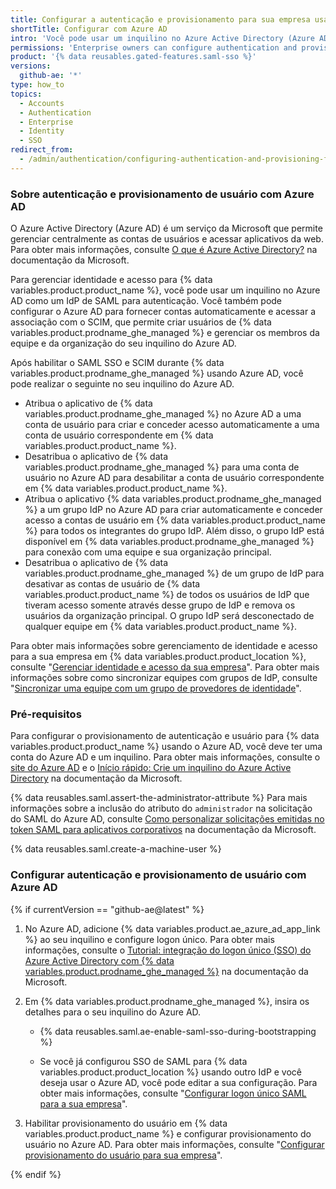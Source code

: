```yaml
---
title: Configurar a autenticação e provisionamento para sua empresa usando o Azure AD
shortTitle: Configurar com Azure AD
intro: 'Você pode usar um inquilino no Azure Active Directory (Azure AD) como um provedor de identidade (IdP) para gerenciar centralizadamente autenticação e provisionamento de usuário para {% data variables.product.product_location %}.'
permissions: 'Enterprise owners can configure authentication and provisioning for an enterprise on {% data variables.product.product_name %}.'
product: '{% data reusables.gated-features.saml-sso %}'
versions:
  github-ae: '*'
type: how_to
topics:
  - Accounts
  - Authentication
  - Enterprise
  - Identity
  - SSO
redirect_from:
  - /admin/authentication/configuring-authentication-and-provisioning-for-your-enterprise-using-azure-ad
---
```


### Sobre autenticação e provisionamento de usuário com Azure AD

O Azure Active Directory (Azure AD) é um serviço da Microsoft que permite gerenciar centralmente as contas de usuários e acessar aplicativos da web. Para obter mais informações, consulte [O que é Azure Active Directory?](https://docs.microsoft.com/azure/active-directory/fundamentals/active-directory-whatis) na documentação da Microsoft.

Para gerenciar identidade e acesso para {% data variables.product.product_name %}, você pode usar um inquilino no Azure AD como um IdP de SAML para autenticação. Você também pode configurar o Azure AD para fornecer contas automaticamente e acessar a associação com o SCIM, que permite criar usuários de {% data variables.product.prodname_ghe_managed %} e gerenciar os membros da equipe e da organização do seu inquilino do Azure AD.

Após habilitar o SAML SSO e SCIM durante {% data variables.product.prodname_ghe_managed %} usando Azure AD, você pode realizar o seguinte no seu inquilino do Azure AD.

* Atribua o aplicativo de {% data variables.product.prodname_ghe_managed %} no Azure AD a uma conta de usuário para criar e conceder acesso automaticamente a uma conta de usuário correspondente em {% data variables.product.product_name %}.
* Desatribua o aplicativo de {% data variables.product.prodname_ghe_managed %} para uma conta de usuário no Azure AD para desabilitar a conta de usuário correspondente em {% data variables.product.product_name %}.
* Atribua o aplicativo {% data variables.product.prodname_ghe_managed %} a um grupo IdP no Azure AD para criar automaticamente e conceder acesso a contas de usuário em {% data variables.product.product_name %} para todos os integrantes do grupo IdP. Além disso, o grupo IdP está disponível em {% data variables.product.prodname_ghe_managed %} para conexão com uma equipe e sua organização principal.
* Desatribua o aplicativo de {% data variables.product.prodname_ghe_managed %} de um grupo de IdP para desativar as contas de usuário de {% data variables.product.product_name %} de todos os usuários de IdP que tiveram acesso somente através desse grupo de IdP e remova os usuários da organização principal. O grupo IdP será desconectado de qualquer equipe em {% data variables.product.product_name %}.

Para obter mais informações sobre gerenciamento de identidade e acesso para a sua empresa em {% data variables.product.product_location %}, consulte "[Gerenciar identidade e acesso da sua empresa](/admin/authentication/managing-identity-and-access-for-your-enterprise)". Para obter mais informações sobre como sincronizar equipes com grupos de IdP, consulte "[Sincronizar uma equipe com um grupo de provedores de identidade](/organizations/organizing-members-into-teams/synchronizing-a-team-with-an-identity-provider-group)".

### Pré-requisitos

Para configurar o provisionamento de autenticação e usuário para {% data variables.product.product_name %} usando o Azure AD, você deve ter uma conta do Azure AD e um inquilino. Para obter mais informações, consulte o [site do Azure AD](https://azure.microsoft.com/free/active-directory) e o [Início rápido: Crie um inquilino do Azure Active Directory](https://docs.microsoft.com/azure/active-directory/develop/quickstart-create-new-tenant) na documentação da Microsoft.

{% data reusables.saml.assert-the-administrator-attribute %} Para mais informações sobre a inclusão do atributo do `administrador` na solicitação do SAML do Azure AD, consulte [Como personalizar solicitações emitidas no token SAML para aplicativos corporativos](https://docs.microsoft.com/azure/active-directory/develop/active-directory-saml-claims-customization) na documentação da Microsoft.

{% data reusables.saml.create-a-machine-user %}

### Configurar autenticação e provisionamento de usuário com Azure AD

{% if currentVersion == "github-ae@latest" %}

1. No Azure AD, adicione {% data variables.product.ae_azure_ad_app_link %} ao seu inquilino e configure logon único. Para obter mais informações, consulte o [Tutorial: integração do logon único (SSO) do Azure Active Directory com {% data variables.product.prodname_ghe_managed %}](https://docs.microsoft.com/azure/active-directory/saas-apps/github-ae-tutorial) na documentação da Microsoft.

1. Em {% data variables.product.prodname_ghe_managed %}, insira os detalhes para o seu inquilino do Azure AD.

    - {% data reusables.saml.ae-enable-saml-sso-during-bootstrapping %}

    - Se você já configurou SSO de SAML para {% data variables.product.product_location %} usando outro IdP e você deseja usar o Azure AD, você pode editar a sua configuração. Para obter mais informações, consulte "[Configurar logon único SAML para a sua empresa](/admin/authentication/configuring-saml-single-sign-on-for-your-enterprise#editing-the-saml-sso-configuration)".

1. Habilitar provisionamento do usuário em {% data variables.product.product_name %} e configurar provisionamento do usuário no Azure AD. Para obter mais informações, consulte "[Configurar provisionamento do usuário para sua empresa](/admin/authentication/configuring-user-provisioning-for-your-enterprise#enabling-user-provisioning-for-your-enterprise)".

{% endif %}
